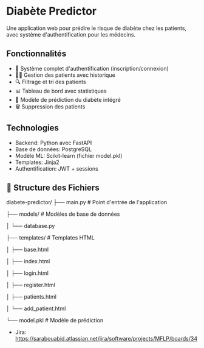 # Diabète Predictor

Une application web pour prédire le risque de diabète chez les patients, avec système d'authentification pour les médecins.

## Fonctionnalités

- 🏥 Système complet d'authentification (inscription/connexion)
- 👨‍⚕️ Gestion des patients avec historique
- 🔍 Filtrage et tri des patients
- 📊 Tableau de bord avec statistiques
- 🤖 Modèle de prédiction du diabète intégré
- 🗑️ Suppression des patients

## Technologies

- Backend: Python avec FastAPI
- Base de données: PostgreSQL
- Modèle ML: Scikit-learn (fichier model.pkl)
- Templates: Jinja2
- Authentification: JWT + sessions

## 📂 Structure des Fichiers

diabete-predictor/
├── main.py            # Point d'entrée de l'application

├── models/            # Modèles de base de données

│   └── database.py

├── templates/         # Templates HTML

│   ├── base.html

│   ├── index.html

│   ├── login.html

│   ├── register.html

│   ├── patients.html

│   └── add_patient.html

└── model.pkl          # Modèle de prédiction

  - Jira: https://sarabouabid.atlassian.net/jira/software/projects/MFLP/boards/34
 